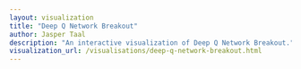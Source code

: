 ```yaml
---
layout: visualization
title: "Deep Q Network Breakout"
author: Jasper Taal
description: "An interactive visualization of Deep Q Network Breakout."
visualization_url: /visualisations/deep-q-network-breakout.html
---
```

